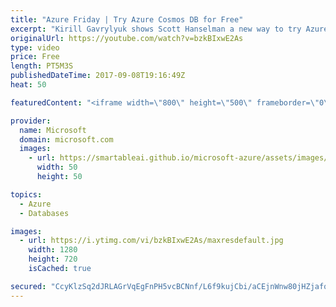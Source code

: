 ```yaml
---
title: "Azure Friday | Try Azure Cosmos DB for Free"
excerpt: "Kirill Gavrylyuk shows Scott Hanselman a new way to try Azure Cosmos DB free of charge, no sign-up or credit card required. It's a perfect way to get to know Azure Cosmos DB better, without commitment. For more information, see: https://azure.microsoft.com/en-us/try/cosmosdb/"
originalUrl: https://youtube.com/watch?v=bzkBIxwE2As
type: video
price: Free
length: PT5M3S
publishedDateTime: 2017-09-08T19:16:49Z
heat: 50

featuredContent: "<iframe width=\"800\" height=\"500\" frameborder=\"0\" src=\"https://www.youtube.com/embed/bzkBIxwE2As\" allow=\"accelerometer; autoplay; encrypted-media; gyroscope; picture-in-picture\" allowfullscreen></iframe>"

provider:
  name: Microsoft
  domain: microsoft.com
  images:
    - url: https://smartableai.github.io/microsoft-azure/assets/images/organizations/microsoft.com-50x50.jpg
      width: 50
      height: 50

topics:
  - Azure
  - Databases

images:
  - url: https://i.ytimg.com/vi/bzkBIxwE2As/maxresdefault.jpg
    width: 1280
    height: 720
    isCached: true

secured: "CcyKlzSq2dJRLAGrVqEgFnPH5vcBCNnf/L6f9kujCbi/aCEjnWnw80jHZjafqZDv22tafauisfGTiVRkuABLqa0Vqc1i50iQ9zgB84LGERN7PyFahkstMir2cP9hZtTSFE9FnB6A1sHKJay/J53mNQD9ZKSR9E5//dWgtA5mv9ySYzvm45mN8VmG36P0s7vlg+vKo7Me7zpV+Y+oYzF4nXEbt56/CIH1VU29FdbkcLJrXPh8g2aIf+LAcTrIKok9oRCb8BlqtZdjtdjmGCkVWHc4BlFkzyIKz/C9mGjhsifwbxx/xLQ6yZlmyX7CXQkTQ/SJdaCnDj5Z8gRpUX+r30wgWpRLu0EOHVJOsXthTFcn0MPC5HPEwyS0AAXq/CJI/n91r3lExer7ignlXtKcR5CEwcP9ODizT2cKIKxT6nU=;ZYiTWv07TfYjuBLjsMShmw=="
---
```


